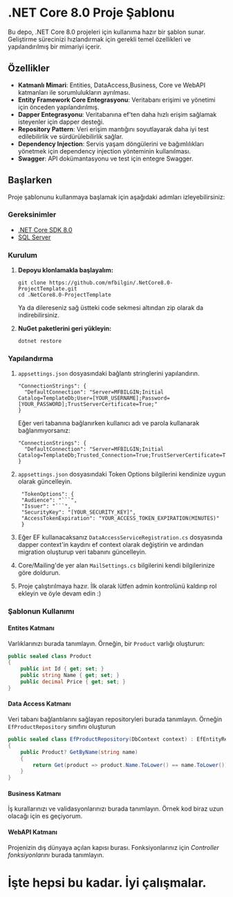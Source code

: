 # .NET Core 8.0 Proje Şablonu

Bu depo, .NET Core 8.0 projeleri için kullanıma hazır bir şablon sunar. Geliştirme sürecinizi hızlandırmak için gerekli temel özellikleri ve yapılandırılmış bir mimariyi içerir.

## Özellikler

- **Katmanlı Mimari**: Entities, DataAccess,Business, Core ve WebAPI katmanları ile sorumlulukların ayrılması.
- **Entity Framework Core Entegrasyonu**: Veritabanı erişimi ve yönetimi için önceden yapılandırılmış.
- **Dapper Entegrasyonu**: Veritabanına ef'ten daha hızlı erişim sağlamak isteyenler için dapper desteği.
- **Repository Pattern**: Veri erişim mantığını soyutlayarak daha iyi test edilebilirlik ve sürdürülebilirlik sağlar.
- **Dependency Injection**: Servis yaşam döngülerini ve bağımlılıkları yönetmek için dependency injection yönteminin kullanılması.
- **Swagger**: API dokümantasyonu ve test için entegre Swagger.

## Başlarken

Proje şablonunu kullanmaya başlamak için aşağıdaki adımları izleyebilirsiniz:

### Gereksinimler

- [.NET Core SDK 8.0](https://dotnet.microsoft.com/download/dotnet/8.0)
- [SQL Server](https://www.microsoft.com/en-us/sql-server/sql-server-downloads)

### Kurulum

1. **Depoyu klonlamakla başlayalım:**

    ```
    git clone https://github.com/mfbilgin/.NetCore8.0-ProjectTemplate.git
    cd .NetCore8.0-ProjectTemplate
    ```
	Ya da dilereseniz sağ üstteki code sekmesi altından zip olarak da indirebilirsiniz.


2. **NuGet paketlerini geri yükleyin:**

    ```
    dotnet restore
    ```

### Yapılandırma

1. `appsettings.json` dosyasındaki bağlantı stringlerini yapılandırın.

    ```
    "ConnectionStrings": {  
	  "DefaultConnection": "Server=MFBILGIN;Initial Catalog=TemplateDb;User=[YOUR_USERNAME];Password=[YOUR_PASSWORD];TrustServerCertificate=True;"  
    }
    ```
    
    Eğer veri tabanına bağlanırken kullanıcı adı ve parola kullanarak bağlanmıyorsanız:
    
    ```
    "ConnectionStrings": {  
	  "DefaultConnection": "Server=MFBILGIN;Initial Catalog=TemplateDb;Trusted_Connection=True;TrustServerCertificate=True;"  
    }
    ```

2. `appsettings.json` dosyasındaki Token Options bilgilerini kendinize uygun olarak güncelleyin.

   ```
    "TokenOptions": {  
    "Audience": "```",  
    "Issuer": "```",  
    "SecurityKey": "[YOUR_SECURITY_KEY]",  
    "AccessTokenExpiration": "YOUR_ACCESS_TOKEN_EXPIRATION(MINUTES)"  
    }
    ```

3. Eğer EF kullanacaksanız `DataAccessServiceRegistration.cs` dosyasında dapper context'in kaydını ef context olarak değiştirin ve ardından migration oluşturup veri tabanını güncelleyin. 

4. Core/Mailing'de yer alan `MailSettings.cs` bilgilerini kendi bilgilerinize göre doldurun.

5. Proje çalıştırılmaya hazır. İlk olarak lütfen admin kontrolünü kaldırıp rol ekleyin ve öyle devam edin :)

### Şablonun Kullanımı

#### Entites Katmanı

Varlıklarınızı burada tanımlayın. Örneğin, bir `Product` varlığı oluşturun:

```csharp
public sealed class Product
{
    public int Id { get; set; }
    public string Name { get; set; }
    public decimal Price { get; set; }
}
```

#### Data Access Katmanı

Veri tabanı bağlantılarını sağlayan repositoryleri burada tanımlayın. Örneğin `EfProductRepository` sınıfını oluşturun
```csharp
public sealed class EfProductRepository(DbContext context) : EfEntityRepositoryBase<Product>(context),IProductRepository  
{  
    public Product? GetByName(string name)  
    {       
        return Get(product => product.Name.ToLower() == name.ToLower());  
    }
}
```

#### Business Katmanı

İş kurallarınızı ve validasyonlarınızı burada tanımlayın. Örnek kod biraz uzun olacağı için es geçiyorum.


#### WebAPI Katmanı

Projenizin dış dünyaya açılan kapısı burası. Fonksiyonlarınız için *Controller fonksiyonlarını* burada tanımlayın.




# İşte hepsi bu kadar. İyi çalışmalar.
